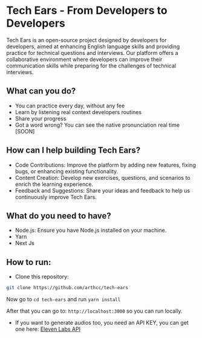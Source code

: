 


    
# Tech Ears - From Developers to Developers


Tech Ears is an open-source project designed by developers for developers, aimed at enhancing English language skills and providing practice for technical questions and interviews. Our platform offers a collaborative environment where developers can improve their communication skills while preparing for the challenges of technical interviews.



## What can you do?

- You can practice every day, without any fee
- Learn by listening real context developers routines
- Share your progress 
- Got a word wrong? You can see the native pronunciation real time [SOON]



## How can I help building Tech Ears?
- Code Contributions: Improve the platform by adding new features, fixing bugs, or enhancing existing functionality.
- Content Creation: Develop new exercises, questions, and scenarios to enrich the learning experience.
- Feedback and Suggestions: Share your ideas and feedback to help us continuously improve Tech Ears.
## What do you need to have?

- Node.js: Ensure you have Node.js installed on your machine.
- Yarn
- Next Js

## How to run:

-  Clone this repository: 
```bash
git clone https://github.com/arthcc/tech-ears
```

Now go to ```cd tech-ears``` and run ```yarn install```

After that you can go to:  ```http://localhost:3000``` so you can run locally. 

- If you want to generate audios too, you need an API KEY, you can get one here: [Eleven Labs API](elevenlabs.io)
